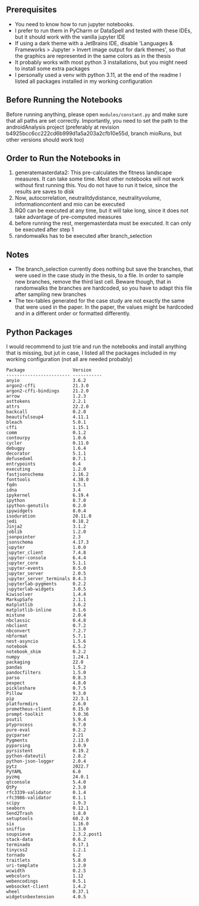 ## Prerequisites
* You need to know how to run jupyter notebooks.
* I prefer to run them in PyCharm or DataSpell and tested with these IDEs, but it should work with the vanilla jupyter
IDE
* If using a dark theme with a JetBrains IDE, disable 'Languages & Frameworks > Jupyter >
Invert image output for dark themes', so that the graphics are represented in the same colors as in the thesis
* It probably works with most python 3 installations, but you might need to install some extra packages
* I personally used a venv with python 3.11, at the end of the readme I listed all packages installed in my working
configuration

## Before Running the Notebooks
Before running anything, please open `modules/constant.py` and make sure that all paths are set correctly.
Importantly, you need to set the path to the androidAnalysis project
(preferably at revision b4925bcc6cc222cd6b999d1a5a203a2cfb10e55d, branch mioRuns, but other versions should work too)

## Order to Run the Notebooks in
1. generatemasterdata2: This pre-calculates the fitness landscape measures.
It can take some time.
Most other notebooks will not work without first running this.
You do not have to run it twice, since the results are saves to disk
2. Now, autocorrelation, neutralitdydistance, neutralityvolume, informationcontent 
and mio can be executed
3. RQ0 can be executed at any time, but it will take long, since it does not take advantage of pre-computed measures
4. before running the rest, mergemasterdata must be executed.
It can only be executed after step 1
5. randomwalks has to be executed after branch_selection

## Notes
* The branch_selection currently does nothing but save the branches, that were used in the case study in the thesis,
to a file.
In order to sample new branches, remove the third last cell.
Beware though, that in randomwalks the branches are hardcoded, so you have to adapt this file after sampling new
branches
* The tex-tables generated for the case study are not exactly the same that were used in the paper.
In the paper, the values might be hardcoded and in a different order or formatted differently.

## Python Packages
I would recommend to just trie and run the notebooks and install anything that is missing, but jut in case, I listed 
all the packages included in my working configuration (not all are needed probably)

    Package                  Version
    ------------------------ -----------
    anyio                    3.6.2
    argon2-cffi              21.3.0
    argon2-cffi-bindings     21.2.0
    arrow                    1.2.3
    asttokens                2.2.1
    attrs                    22.2.0
    backcall                 0.2.0
    beautifulsoup4           4.11.1
    bleach                   5.0.1
    cffi                     1.15.1
    comm                     0.1.2
    contourpy                1.0.6
    cycler                   0.11.0
    debugpy                  1.6.4
    decorator                5.1.1
    defusedxml               0.7.1
    entrypoints              0.4
    executing                1.2.0
    fastjsonschema           2.16.2
    fonttools                4.38.0
    fqdn                     1.5.1
    idna                     3.4
    ipykernel                6.19.4
    ipython                  8.7.0
    ipython-genutils         0.2.0
    ipywidgets               8.0.4
    isoduration              20.11.0
    jedi                     0.18.2
    Jinja2                   3.1.2
    joblib                   1.2.0
    jsonpointer              2.3
    jsonschema               4.17.3
    jupyter                  1.0.0
    jupyter_client           7.4.8
    jupyter-console          6.4.4
    jupyter_core             5.1.1
    jupyter-events           0.5.0
    jupyter_server           2.0.5
    jupyter_server_terminals 0.4.3
    jupyterlab-pygments      0.2.2
    jupyterlab-widgets       3.0.5
    kiwisolver               1.4.4
    MarkupSafe               2.1.1
    matplotlib               3.6.2
    matplotlib-inline        0.1.6
    mistune                  2.0.4
    nbclassic                0.4.8
    nbclient                 0.7.2
    nbconvert                7.2.7
    nbformat                 5.7.1
    nest-asyncio             1.5.6
    notebook                 6.5.2
    notebook_shim            0.2.2
    numpy                    1.24.1
    packaging                22.0
    pandas                   1.5.2
    pandocfilters            1.5.0
    parso                    0.8.3
    pexpect                  4.8.0
    pickleshare              0.7.5
    Pillow                   9.3.0
    pip                      22.3.1
    platformdirs             2.6.0
    prometheus-client        0.15.0
    prompt-toolkit           3.0.36
    psutil                   5.9.4
    ptyprocess               0.7.0
    pure-eval                0.2.2
    pycparser                2.21
    Pygments                 2.13.0
    pyparsing                3.0.9
    pyrsistent               0.19.2
    python-dateutil          2.8.2
    python-json-logger       2.0.4
    pytz                     2022.7
    PyYAML                   6.0
    pyzmq                    24.0.1
    qtconsole                5.4.0
    QtPy                     2.3.0
    rfc3339-validator        0.1.4
    rfc3986-validator        0.1.1
    scipy                    1.9.3
    seaborn                  0.12.1
    Send2Trash               1.8.0
    setuptools               60.2.0
    six                      1.16.0
    sniffio                  1.3.0
    soupsieve                2.3.2.post1
    stack-data               0.6.2
    terminado                0.17.1
    tinycss2                 1.2.1
    tornado                  6.2
    traitlets                5.8.0
    uri-template             1.2.0
    wcwidth                  0.2.5
    webcolors                1.12
    webencodings             0.5.1
    websocket-client         1.4.2
    wheel                    0.37.1
    widgetsnbextension       4.0.5
